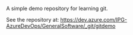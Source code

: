 A simple demo repository for learning git.

See the repository at: https://dev.azure.com/IPG-AzureDevOps/GeneralSoftware/_git/gitdemo
